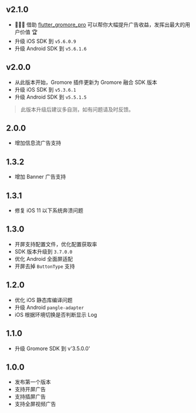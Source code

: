 ## v2.1.0
* 🚀🚀🚀 借助 [flutter_gromore_pro](https://github.com/FlutterAds/flutter_gromore_ads/tree/pro) 可以帮你大幅提升广告收益，发挥出最大的用户价值 🏆
* 升级 iOS SDK 到 `v5.6.0.9`
* 升级 Android SDK 到 `v5.6.1.6`
## v2.0.0
* 从此版本开始，Gromore 插件更新为 Gromore 融合 SDK 版本
* 升级 iOS SDK 到 `v5.3.6.1`
* 升级 Android SDK 到 `v5.5.1.5`

> 此版本升级后建议多自测，如有问题请及时反馈。
## 2.0.0
* 增加信息流广告支持
## 1.3.2
* 增加 Banner 广告支持
## 1.3.1
* 修复 iOS 11 以下系统奔溃问题
## 1.3.0
* 开屏支持配置文件，优化配置获取率
* SDK 版本升级到 `3.7.0.0`
* 优化 Android 全面屏适配
* 开屏去掉 `ButtonType` 支持


## 1.2.0
* 优化 iOS 静态库编译问题
* 升级 Android `pangle-adapter`
* iOS 根据环境切换是否判断显示 Log

## 1.1.0
* 升级 Gromore SDK 到 v'3.5.0.0'

## 1.0.0

* 发布第一个版本
* 支持开屏广告
* 支持插屏广告
* 支持全屏视频广告
